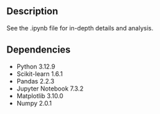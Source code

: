 ## Description

See the .ipynb file for in-depth details and analysis.

## Dependencies

- Python 3.12.9
- Scikit-learn 1.6.1
- Pandas 2.2.3
- Jupyter Notebook 7.3.2
- Matplotlib 3.10.0
- Numpy 2.0.1

